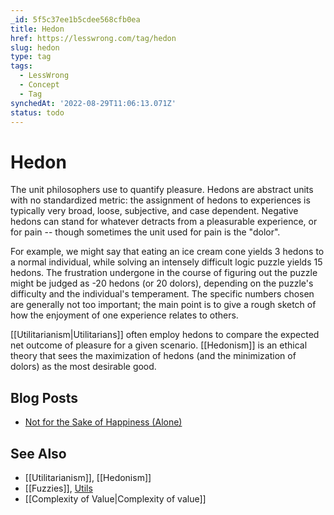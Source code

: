 ```yaml
---
_id: 5f5c37ee1b5cdee568cfb0ea
title: Hedon
href: https://lesswrong.com/tag/hedon
slug: hedon
type: tag
tags:
  - LessWrong
  - Concept
  - Tag
synchedAt: '2022-08-29T11:06:13.071Z'
status: todo
---
```


# Hedon

The unit philosophers use to quantify pleasure. Hedons are abstract units with no standardized metric: the assignment of hedons to experiences is typically very broad, loose, subjective, and case dependent. Negative hedons can stand for whatever detracts from a pleasurable experience, or for pain -- though sometimes the unit used for pain is the "dolor".

For example, we might say that eating an ice cream cone yields 3 hedons to a normal individual, while solving an intensely difficult logic puzzle yields 15 hedons. The frustration undergone in the course of figuring out the puzzle might be judged as -20 hedons (or 20 dolors), depending on the puzzle's difficulty and the individual's temperament. The specific numbers chosen are generally not too important; the main point is to give a rough sketch of how the enjoyment of one experience relates to others.

[[Utilitarianism|Utilitarians]] often employ hedons to compare the expected net outcome of pleasure for a given scenario. [[Hedonism]] is an ethical theory that sees the maximization of hedons (and the minimization of dolors) as the most desirable good.

## Blog Posts

- [Not for the Sake of Happiness (Alone)](http://lesswrong.com/lw/lb/not_for_the_sake_of_happiness_alone/)

## See Also

- [[Utilitarianism]], [[Hedonism]]
- [[Fuzzies]], [Utils](https://wiki.lesswrong.com/wiki/Utils)
- [[Complexity of Value|Complexity of value]]
